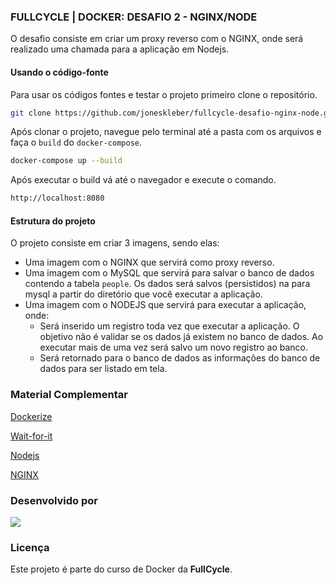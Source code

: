 ### FULLCYCLE | DOCKER: DESAFIO 2 - NGINX/NODE

O desafio consiste em criar um proxy reverso com o NGINX, onde será realizado uma chamada para a aplicação em Nodejs.

#### Usando o código-fonte

Para usar os códigos fontes e testar o projeto primeiro clone o repositório.

```bash
git clone https://github.com/joneskleber/fullcycle-desafio-nginx-node.git
```

Após clonar o projeto, navegue pelo terminal até a pasta com os arquivos e faça o `build` do `docker-compose`.

```bash
docker-compose up --build
```

Após executar o build vá até o navegador e execute o comando.

```bash
http://localhost:8080
```

#### Estrutura do projeto

O projeto consiste em criar 3 imagens, sendo elas:

- Uma imagem com o NGINX que servirá como proxy reverso.
- Uma imagem com o MySQL que servirá para salvar o banco de dados contendo a tabela `people`. Os dados será salvos (persistidos) na para mysql a partir do diretório que você executar a aplicação.
- Uma imagem com o NODEJS que servirá para executar a aplicação, onde:
  - Será inserido um registro toda vez que executar a aplicação. O objetivo não é validar se os dados já existem no banco de dados. Ao executar mais de uma vez será salvo um novo registro ao banco.
  - Será retornado para o banco de dados as informações do banco de dados para ser listado em tela.

### Material Complementar

[Dockerize](https://github.com/jwilder/dockerize)

[Wait-for-it](https://github.com/codeedu/docker-wait-for-it)

[Nodejs](https://nodejs.org/en/)

[NGINX](https://www.nginx.com/)

### Desenvolvido por

[![](https://contrib.rocks/image?repo=joneskleber/joneskleber)](https://linkedin.com/in/joneskleber/)

### Licença

Este projeto é parte do curso de Docker da <strong>FullCycle</strong>.
